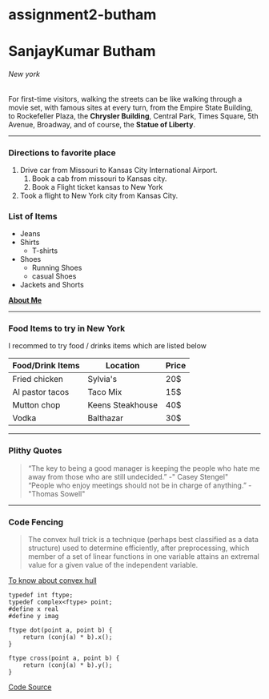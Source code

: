 # assignment2-butham
# SanjayKumar Butham
###### New york

For first-time visitors, walking the streets can be like walking through a movie set, with famous sites at every turn, from the Empire State Building, to Rockefeller Plaza, the **Chrysler Building**, Central Park, Times Square, 5th Avenue, Broadway, and of course, the **Statue of Liberty**.
***
### Directions to favorite place
1. Drive car from Missouri to Kansas City International Airport.
   1. Book a cab from missouri to Kansas city.
   2. Book a Flight ticket kansas to New York
2. Took a flight to New York city from Kansas City.

### List of Items
* Jeans
* Shirts
  * T-shirts
* Shoes
  * Running Shoes
  * casual Shoes
* Jackets and Shorts



**[About Me](AboutMe.md)**

---

### Food Items to try in New York

I recommed to try food / drinks items which are listed below

| Food/Drink Items | Location | Price |
| --- | --- | --- |
| Fried chicken | Sylvia's | 20$ |
| Al pastor tacos | Taco Mix | 15$ |
| Mutton chop | Keens Steakhouse | 40$ |
| Vodka | Balthazar | 30$ |

---

### Plithy Quotes 
> “The key to being a good manager is keeping the people who hate me away from those who are still undecided.” -" Casey Stengel"<Br>
> “People who enjoy meetings should not be in charge of anything.” -"Thomas Sowell"

---

### Code Fencing

> The convex hull trick is a technique (perhaps best classified as a data structure) used to determine efficiently, after preprocessing, which member of a set of linear functions in one variable attains an extremal value for a given value of the independent variable.

[To know about convex hull](https://wcipeg.com/wiki/Convex_hull_trick)

```
typedef int ftype;
typedef complex<ftype> point;
#define x real
#define y imag

ftype dot(point a, point b) {
    return (conj(a) * b).x();
}

ftype cross(point a, point b) {
    return (conj(a) * b).y();
}

```
[Code Source](https://cp-algorithms.com/geometry/convex_hull_trick.htmls)





